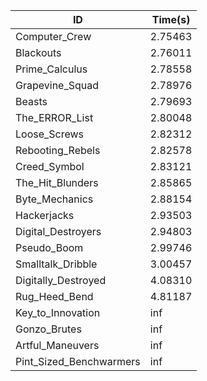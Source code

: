 |ID|Time(s)|
|-|-|
|Computer_Crew|2.75463|
|Blackouts|2.76011|
|Prime_Calculus|2.78558|
|Grapevine_Squad|2.78976|
|Beasts|2.79693|
|The_ERROR_List|2.80048|
|Loose_Screws|2.82312|
|Rebooting_Rebels|2.82578|
|Creed_Symbol|2.83121|
|The_Hit_Blunders|2.85865|
|Byte_Mechanics|2.88154|
|Hackerjacks|2.93503|
|Digital_Destroyers|2.94803|
|Pseudo_Boom|2.99746|
|Smalltalk_Dribble|3.00457|
|Digitally_Destroyed|4.08310|
|Rug_Heed_Bend|4.81187|
|Key_to_Innovation|inf|
|Gonzo_Brutes|inf|
|Artful_Maneuvers|inf|
|Pint_Sized_Benchwarmers|inf|
